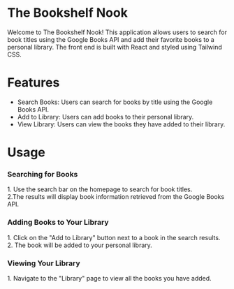 # The Bookshelf Nook
Welcome to The Bookshelf Nook! This application allows users to search for book titles using the Google Books API and add their favorite books to a personal library. The front end is built with React and styled using Tailwind CSS.

# Features
* Search Books: Users can search for books by title using the Google Books API.
* Add to Library: Users can add books to their personal library.
* View Library: Users can view the books they have added to their library.

# Usage
 <h3>Searching for Books</h3>
  1. Use the search bar on the homepage to search for book titles. 
  <br/>
  2.The results will display book information retrieved from the Google Books API.
  <h3>Adding Books to Your Library</h3>
  1. Click on the "Add to Library" button next to a book in the search results. <br/>
  2. The book will be added to your personal library.
  <h3>Viewing Your Library</h3>
  1. Navigate to the "Library" page to view all the books you have added.

